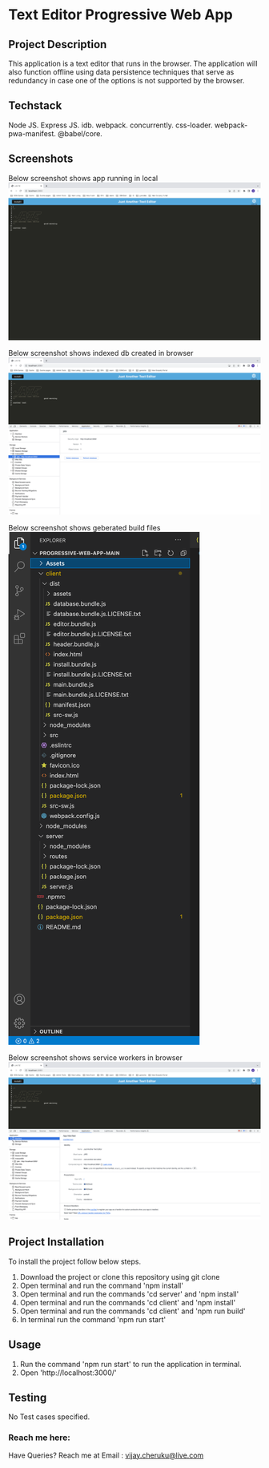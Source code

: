 # Text Editor Progressive Web App

## Project Description

This application is a text editor that runs in the browser. The application will also function offline using data persistence techniques that serve as redundancy in case one of the options is not supported by the browser.

## Techstack

Node JS.
Express JS.
idb.
webpack.
concurrently.
css-loader.
webpack-pwa-manifest.
@babel/core.

## Screenshots

Below screenshot shows app running in local
![User Routes](./Assets/appinlocal.png)

Below screenshot shows indexed db created in browser
![Thought Routes](./Assets/indexeddb.png)

Below screenshot shows geberated build files
![Thought Routes](./Assets/geberatedbuildfiles.png)

Below screenshot shows service workers in browser
![Postman](./Assets/serviceworkers.png)

## Project Installation

To install the project follow below steps.

1. Download the project or clone this repository using git clone
2. Open terminal and run the command 'npm install'
3. Open terminal and run the commands 'cd server' and 'npm install'
4. Open terminal and run the commands 'cd client' and 'npm install'
5. Open terminal and run the commands 'cd client' and 'npm run build'
5. In terminal run the command 'npm run start'


## Usage

1. Run the command 'npm run start' to run the application in terminal.
2. Open 'http://localhost:3000/'

## Testing
 No Test cases specified.

 ### Reach me here: 
 
 Have Queries? Reach me at
 Email : vijay.cheruku@live.com
